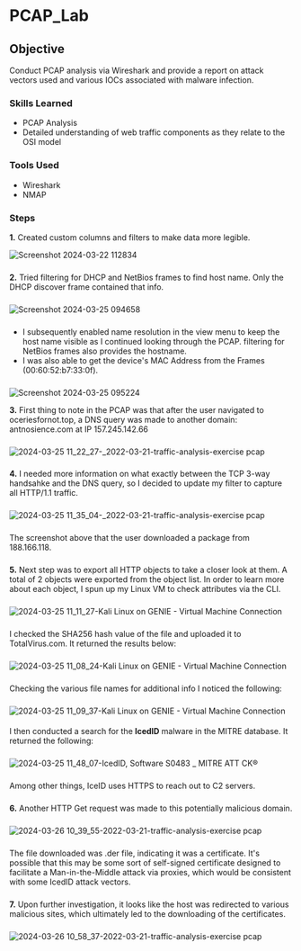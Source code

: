 # PCAP_Lab

## Objective

Conduct PCAP analysis via Wireshark and provide a report on attack vectors used and various IOCs associated with malware infection.

### Skills Learned

- PCAP Analysis
- Detailed understanding of web traffic components as they relate to the OSI model

  
### Tools Used

- Wireshark
- NMAP

### Steps

**1.** Created custom columns and filters to make data more legible.<br>

![Screenshot 2024-03-22 112834](https://github.com/Benrosan/PCAP_Lab/assets/160042310/2cda1e53-f3cc-4233-8e65-b5ef02ba3f09)
###

**2.** Tried filtering for DHCP and NetBios frames to find host name. Only the DHCP discover frame contained that info.
###
![Screenshot 2024-03-25 094658](https://github.com/Benrosan/PCAP_Lab/assets/160042310/6a5252c2-5465-4e1a-96aa-cf40b484ac0c)
###
  - I subsequently enabled name resolution in the view menu to keep the host name visible as I continued looking through the PCAP. filtering for NetBios frames also provides the hostname.
  - I was also able to get the device's MAC Address from the Frames (00:60:52:b7:33:0f).
###
![Screenshot 2024-03-25 095224](https://github.com/Benrosan/PCAP_Lab/assets/160042310/c184092e-7020-4f1c-8687-92e5d2a09e6b)

**3.** First thing to note in the PCAP was that after the user navigated to oceriesfornot.top, a DNS query was made to another domain: antnosience.com at IP 157.245.142.66
###
![2024-03-25 11_22_27-_2022-03-21-traffic-analysis-exercise pcap](https://github.com/Benrosan/PCAP_Lab/assets/160042310/c1a6b2eb-0124-4611-bf98-9f7ab069d0ab)
###

**4.** I needed more information on what exactly between the TCP 3-way handsahke and the DNS query, so I decided to update my filter to capture all HTTP/1.1 traffic.
###
![2024-03-25 11_35_04-_2022-03-21-traffic-analysis-exercise pcap](https://github.com/Benrosan/PCAP_Lab/assets/160042310/cd5e45e4-431d-4640-b984-fd463c14776a)
###
The screenshot above that the user downloaded a package from 188.166.118. 
###
**5.** Next step was to export all HTTP objects to take a closer look at them. A total of 2 objects were exported from the object list. In order to learn more about each object, I spun up my Linux VM to check attributes via the CLI.
###
![2024-03-25 11_11_27-Kali Linux on GENIE - Virtual Machine Connection](https://github.com/Benrosan/PCAP_Lab/assets/160042310/9a82d2fd-9146-4295-8b0b-1b52e49ec955)
###
I checked the SHA256 hash value of the file and uploaded it to TotalVirus.com. It returned the results below:
###
![2024-03-25 11_08_24-Kali Linux on GENIE - Virtual Machine Connection](https://github.com/Benrosan/PCAP_Lab/assets/160042310/1e2d4621-492c-4393-a4bb-b92f75ac568d)
###
Checking the various file names for additional info I noticed the following:
###
![2024-03-25 11_09_37-Kali Linux on GENIE - Virtual Machine Connection](https://github.com/Benrosan/PCAP_Lab/assets/160042310/f7da97bd-c7c4-42a8-b10e-b73a5beede43)
####
I then conducted a search for the **IcedID** malware in the MITRE database. It returned the following:
###
![2024-03-25 11_48_07-IcedID, Software S0483 _ MITRE ATT CK®](https://github.com/Benrosan/PCAP_Lab/assets/160042310/89ed2276-b31d-4cef-82eb-c8725b3cf234)
###
Among other things, IceID uses HTTPS to reach out to C2 servers.
###
**6.** Another HTTP Get request was made to this potentially malicious domain.
###
![2024-03-26 10_39_55-2022-03-21-traffic-analysis-exercise pcap](https://github.com/Benrosan/PCAP_Lab/assets/160042310/5158984f-4213-4d92-a2c7-4d0b0e0cf747)
###
The file downloaded was .der file, indicating it was a certificate. It's possible that this may be some sort of self-signed certificate designed to facilitate a Man-in-the-Middle attack via proxies, which would be consistent with some IcedID attack vectors.<br>
###
**7.** Upon further investigation, it looks like the host was redirected to various malicious sites, which ultimately led to the downloading of the certificates.
###
![2024-03-26 10_58_37-2022-03-21-traffic-analysis-exercise pcap](https://github.com/Benrosan/PCAP_Lab/assets/160042310/42b0efed-c278-4b48-8cf8-94e02e8d8498)





















